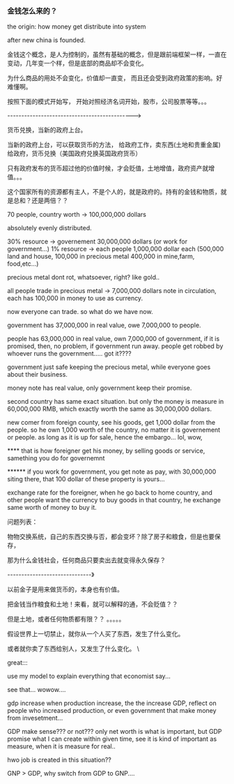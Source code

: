 ### 金钱怎么来的？

the origin: how money get distribute into system

after new china is founded.

金钱这个概念，是人为控制的，虽然有基础的概念，但是跟前端框架一样，一直在变动，几年变一个样，但是底部的商品却不会变化。

为什么商品的用处不会变化，价值却一直变， 而且还会受到政府政策的影响。好难懂啊。

按照下面的模式开始写， 开始对照经济名词开始，股市，公司股票等等。。。

--------------------------------------------->

货币兑换，当新的政府上台。

当新的政府上台，可以获取货币的方法， 给政府工作，卖东西(土地和贵重金属)给政府，货币兑换（美国政府兑换英国政府货币）

只有政府发布的货币超过他的价值时候，才会贬值，土地增值，政府资产就增值。。。

这个国家所有的资源都有主人，不是个人的，就是政府的。持有的金钱和物质，就是总和？还是两倍？？

70 people, country worth -> 100,000,000 dollars

absolutely evenly distributed.

30% resource -> governement 30,000,000 dollars (or work for government...)
1% resource -> each people 1,000,000 dollar each
               (500,000 land and house, 100,000 in precious metal 400,000 in mine,farm, food,etc...)

precious metal dont rot, whatsoever, right? like gold..

all people trade in precious metal -> 7,000,000 dollars note in circulation, each has 100,000 in money to use as currency.

now everyone can trade. so what do we have now.

government has 37,000,000 in real value, owe 7,000,000 to people. 

people has 63,000,000 in real value, own 7,000,000 of government, if it is promised, then, no problem, if government run away. people get robbed by whoever runs the government..... got it????  

government just safe keeping the precious metal, while everyone goes about their business. 

money note has real value, only government keep their promise.

second country has same exact situation. but only the money is measure in 60,000,000 RMB, which exactly worth the same as 
30,000,000 dollars.

new comer from foreign county, see his goods, get 1,000 dollar from the people. so he own 1,000 worth of the country, no matter it is governement or people. as long as it is up for sale, hence the embargo... lol, wow, 

**** that is how foreigner get his money, by selling goods or service, samething you do for governemnt

****** if you work for government, you get note as pay, with 30,000,000 siting there, that 100 dollar of these property is yours...

exchange rate for the foreigner, when he go back to home country, and other people want the currency to buy goods in that country, he exchange same worth of money to buy it.

问题列表：

物物交换系统，自己的东西交换与否，都会变坏？除了房子和粮食，但是也要保存，

那为什么金钱社会，任何商品只要卖出去就变得永久保存？

------------------------------》

以前金子是用来做货币的，本身也有价值。

把金钱当作粮食和土地！来看，就可以解释的通，不会贬值？？

但是土地，或者任何物质都有限？？ 。。。。。

假设世界上一切禁止，就你从一个人买了东西，发生了什么变化。

或者就你卖了东西给别人，又发生了什么变化。
\


great:::

use my model to explain everything that economist say... 

see that... wowow....

gdp increase when production increase, the the increase GDP, reflect on people who increased production, or even government that make money from invesetment...


GDP make sense??? or not??? only net worth is what is important, but GDP promise what I can create within given time, see it is kind of important as measure, when it is measure for real..

hwo job is created in this situation??

GNP > GDP, why switch from GDP to GNP....

